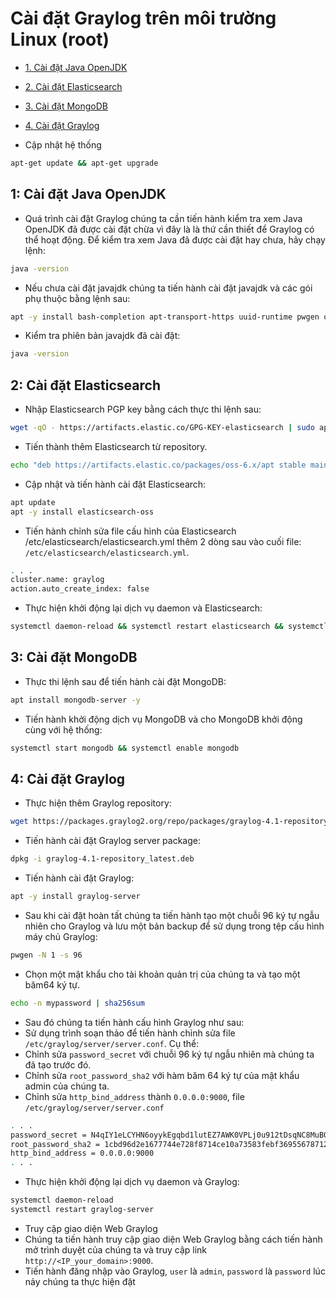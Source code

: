 # Cài đặt Graylog trên môi trường Linux (root)

- [1. Cài đặt Java OpenJDK](#1-cài-đặt-java-openjdk)
- [2. Cài đặt Elasticsearch](#2-cài-đặt-elasticsearch)
- [3. Cài đặt MongoDB](#3-cài-đặt-mongodb)
- [4. Cài đặt Graylog](#4-cài-đặt-graylog)

- Cập nhật hệ thống
```bash
apt-get update && apt-get upgrade
```

## 1: Cài đặt Java OpenJDK
- Quá trình cài đặt Graylog chúng ta cần tiến hành kiểm tra xem Java OpenJDK đã được cài đặt chừa vì đây là là thứ cần thiết để Graylog có thể hoạt động.
Để kiểm tra xem Java đã được cài đặt hay chưa, hãy chạy lệnh:
```bash
java -version
```
- Nếu chưa cài đặt javajdk chúng ta tiến hành cài đặt javajdk và các gói phụ thuộc bằng lệnh sau:
```bash
apt -y install bash-completion apt-transport-https uuid-runtime pwgen openjdk-11-jre-headless
```
- Kiểm tra phiên bản javajdk đã cài đặt:
```bash
java -version
```

## 2: Cài đặt Elasticsearch
- Nhập Elasticsearch PGP key bằng cách thực thi lệnh sau:
```bash
wget -qO - https://artifacts.elastic.co/GPG-KEY-elasticsearch | sudo apt-key add -
```
- Tiến thành thêm Elasticsearch từ repository.
```bash
echo "deb https://artifacts.elastic.co/packages/oss-6.x/apt stable main" | sudo tee -a /etc/apt/sources.list.d/elastic-6.x.list
```
- Cập nhật và tiến hành cài đặt Elasticsearch:
```bash
apt update
apt -y install elasticsearch-oss
```
- Tiến hành chỉnh sửa file cấu hình của Elasticsearch /etc/elasticsearch/elasticsearch.yml thêm 2 dòng sau vào cuối file:
`/etc/elasticsearch/elasticsearch.yml`.
```bash
. . .
cluster.name: graylog
action.auto_create_index: false
```
- Thực hiện khởi động lại dịch vụ daemon và Elasticsearch:
```bash
systemctl daemon-reload && systemctl restart elasticsearch && systemctl enable elasticsearch
```

## 3: Cài đặt MongoDB
- Thực thi lệnh sau để tiến hành cài đặt MongoDB:
```bash
apt install mongodb-server -y
```
- Tiến hành khởi động dịch vụ MongoDB và cho MongoDB khởi động cùng với hệ thống:
```bash
systemctl start mongodb && systemctl enable mongodb
```

## 4: Cài đặt Graylog
- Thực hiện thêm Graylog repository:
```bash
wget https://packages.graylog2.org/repo/packages/graylog-4.1-repository_latest.deb
```
- Tiến hành cài đặt Graylog server package:
```bash
dpkg -i graylog-4.1-repository_latest.deb
```
- Tiến hành cài đặt Graylog:
```bash
apt -y install graylog-server
```
- Sau khi cài đặt hoàn tất chúng ta tiến hành tạo một chuỗi 96 ký tự ngẫu nhiên cho Graylog và lưu một bản backup để sử dụng trong tệp cấu hình máy chủ Graylog:
```bash
pwgen -N 1 -s 96
```
- Chọn một mật khẩu cho tài khoản quản trị của chúng ta và tạo một băm64 ký tự.
```bash
echo -n mypassword | sha256sum
```
- Sau đó chúng ta tiến hành cấu hình Graylog như sau:
- Sử dụng trình soạn thảo để tiến hành chỉnh sửa file `/etc/graylog/server/server.conf`. Cụ thể:
- Chỉnh sửa `password_secret` với chuỗi 96 ký tự ngẫu nhiên mà chúng ta đã tạo trước đó.
- Chỉnh sửa `root_password_sha2` với hàm băm 64 ký tự của mật khẩu admin của chúng ta.
- Chỉnh sửa `http_bind_address` thành `0.0.0.0:9000`, file `/etc/graylog/server/server.conf`
```bash
. . .
password_secret = N4qIY1eLCYHN6oyykEgqbd1lutEZ7AWK0VPLj0u912tDsqNC8MuB0pJLTTWcm9GnOcNMDsYqokTtW6XbNAjgr
root_password_sha2 = 1cbd96d2e1677744e728f8714ce10a73583febf369556787120136
http_bind_address = 0.0.0.0:9000
. . .
```
- Thực hiện khởi động lại dịch vụ daemon và Graylog:
```bash
systemctl daemon-reload
systemctl restart graylog-server
```
- Truy cập giao diện Web Graylog
- Chúng ta tiến hành truy cập giao diện Web Graylog bằng cách tiến hành mở trình duyệt của chúng ta và truy cập link `http://<IP_your_domain>:9000`.
- Tiến hành đăng nhập vào Graylog, `user` là `admin`, `password` là `password` lúc nảy chúng ta thực hiện đặt
